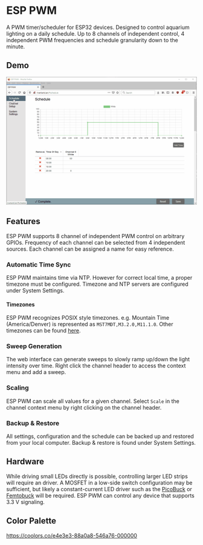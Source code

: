 # ESP PWM
A PWM timer/scheduler for ESP32 devices. Designed to control aquarium lighting on a daily schedule. Up to 8 channels of independent control, 4 independent PWM frequencies and schedule granularity down to the minute.

## Demo
![ESP PWM Web Interface Demo](docs/web_interface.gif)

## Features
ESP PWM supports 8 channel of independent PWM control on arbitrary GPIOs. Frequency of each channel can be selected from 4 independent sources. Each channel can be assigned a name for easy reference.

### Automatic Time Sync
ESP PWM maintains time via NTP. However for correct local time, a proper timezone must be configured. Timezone and NTP servers are configured under System Settings.

#### Timezones
ESP PWM recognizes POSIX style timezones. e.g. Mountain Time (America/Denver) is represented as `MST7MDT,M3.2.0,M11.1.0`. Other timezones can be found [here](https://sites.google.com/a/usapiens.com/opnode/time-zones).

### Sweep Generation
The web interface can generate sweeps to slowly ramp up/down the light intensity over time. Right click the channel header to access the context menu and add a sweep.

### Scaling
ESP PWM can scale all values for a given channel. Select `Scale` in the channel context menu by right clicking on the channel header.

### Backup & Restore
All settings, configuration and the schedule can be backed up and restored from your local computer. Backup & restore is found under System Settings.

## Hardware
While driving small LEDs directly is possible, controlling larger LED strips will require an driver. A MOSFET in a low-side switch configuration may be sufficient, but likely a constant-current LED driver such as the [PicoBuck](https://www.sparkfun.com/products/13705) or [Femtobuck](https://www.sparkfun.com/products/13716) will be required. ESP PWM can control any device that supports 3.3 V signaling.

## Color Palette
https://coolors.co/e4e3e3-88a0a8-546a76-000000